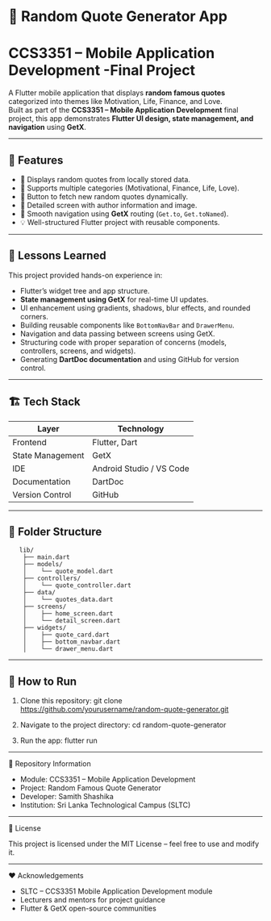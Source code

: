 # 📱 Random Quote Generator App
# CCS3351 – Mobile Application Development -Final Project

A Flutter mobile application that displays **random famous quotes** categorized into themes like Motivation, Life, Finance, and Love.  
Built as part of the **CCS3351 – Mobile Application Development** final project, this app demonstrates **Flutter UI design, state management, and navigation** using **GetX**.

---

## 🚀 Features

- 🎯 Displays random quotes from locally stored data.
- 📂 Supports multiple categories (Motivational, Finance, Life, Love).
- 🔄 Button to fetch new random quotes dynamically.
- 📖 Detailed screen with author information and image.
- 🧭 Smooth navigation using **GetX** routing (`Get.to`, `Get.toNamed`).
- 💡 Well-structured Flutter project with reusable components.

---

## 🧠 Lessons Learned

This project provided hands-on experience in:
- Flutter’s widget tree and app structure.
- **State management using GetX** for real-time UI updates.
- UI enhancement using gradients, shadows, blur effects, and rounded corners.
- Building reusable components like `BottomNavBar` and `DrawerMenu`.
- Navigation and data passing between screens using GetX.
- Structuring code with proper separation of concerns (models, controllers, screens, and widgets).
- Generating **DartDoc documentation** and using GitHub for version control.

---

## 🏗️ Tech Stack

| Layer | Technology |
|-------|-------------|
| Frontend | Flutter, Dart |
| State Management | GetX |
| IDE | Android Studio / VS Code |
| Documentation | DartDoc |
| Version Control | GitHub |

---

## 📂 Folder Structure

       lib/
        ├── main.dart
        ├── models/
        │    └── quote_model.dart
        ├── controllers/
        │    └── quote_controller.dart
        ├── data/
        │    └── quotes_data.dart
        ├── screens/
        │    ├── home_screen.dart
        │    └── detail_screen.dart
        ├── widgets/
        │    ├── quote_card.dart
        │    ├── bottom_navbar.dart
        │    └── drawer_menu.dart

---

## 🧭 How to Run

1. Clone this repository:
      git clone https://github.com/yourusername/random-quote-generator.git

2. Navigate to the project directory:
      cd random-quote-generator

3. Run the app:
      flutter run

---

📘 Repository Information

* Module: CCS3351 – Mobile Application Development
* Project: Random Famous Quote Generator
* Developer: Samith Shashika
* Institution: Sri Lanka Technological Campus (SLTC)

---

🏁 License

This project is licensed under the MIT License – feel free to use and modify it.

---

❤️ Acknowledgements

* SLTC – CCS3351 Mobile Application Development module
* Lecturers and mentors for project guidance
* Flutter & GetX open-source communities
